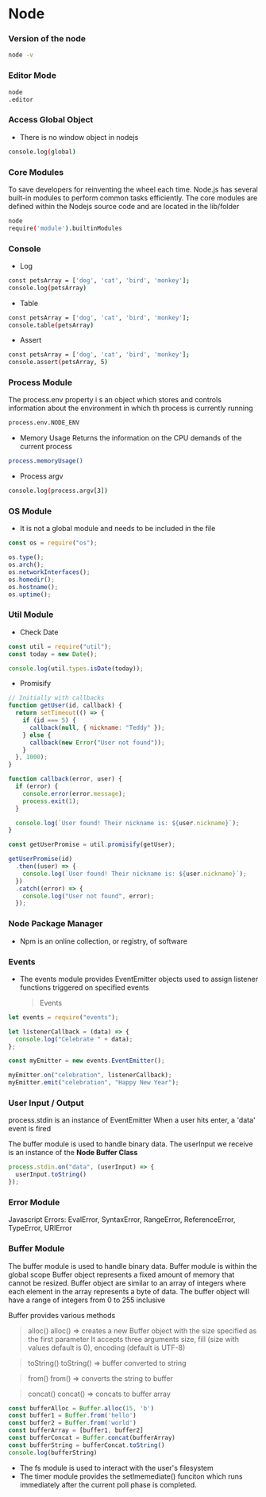 # Node

### Version of the node

```bash
node -v
```

### Editor Mode

```bash
node
.editor
```

### Access Global Object

- There is no window object in nodejs

```bash
console.log(global)
```

### Core Modules

To save developers for reinventing the wheel each time.
Node.js has several built-in modules to perform common tasks efficiently.
The core modules are defined within the Nodejs source code and are located
in the lib/folder

```bash
node
require('module').builtinModules
```

### Console

- Log

```bash
const petsArray = ['dog', 'cat', 'bird', 'monkey'];
console.log(petsArray)
```

- Table

```bash
const petsArray = ['dog', 'cat', 'bird', 'monkey'];
console.table(petsArray)
```

- Assert

```bash
const petsArray = ['dog', 'cat', 'bird', 'monkey'];
console.assert(petsArray, 5)
```

### Process Module

The process.env property i s an object which stores and controls information
about the environment in which th process is currently running

```bash
process.env.NODE_ENV
```

- Memory Usage
  Returns the information on the CPU demands of the current process

```bash
process.memoryUsage()
```

- Process argv

```bash
console.log(process.argv[3])
```

### OS Module

- It is not a global module and needs to be included in the file

```javascript
const os = require("os");

os.type();
os.arch();
os.networkInterfaces();
os.homedir();
os.hostname();
os.uptime();
```

### Util Module

- Check Date

```javascript
const util = require("util");
const today = new Date();

console.log(util.types.isDate(today));
```

- Promisify

```javascript
// Initially with callbacks
function getUser(id, callback) {
  return setTimeout(() => {
    if (id === 5) {
      callback(null, { nickname: "Teddy" });
    } else {
      callback(new Error("User not found"));
    }
  }, 1000);
}

function callback(error, user) {
  if (error) {
    console.error(error.message);
    process.exit(1);
  }

  console.log(`User found! Their nickname is: ${user.nickname}`);
}
```

```javascript
const getUserPromise = util.promisify(getUser);

getUserPromise(id)
  .then((user) => {
    console.log(`User found! Their nickname is: ${user.nickname}`);
  })
  .catch((error) => {
    console.log("User not found", error);
  });
```

### Node Package Manager

- Npm is an online collection, or registry, of software

### Events

- The events module provides EventEmitter objects used to assign listener functions triggered on specified events
  > Events

```javascript
let events = require("events");

let listenerCallback = (data) => {
  console.log("Celebrate " + data);
};

const myEmitter = new events.EventEmitter();

myEmitter.on("celebration", listenerCallback);
myEmitter.emit("celebration", "Happy New Year");
```

### User Input / Output

process.stdin is an instance of EventEmitter
When a user hits enter, a 'data' event is fired

The buffer module is used to handle binary data.
The userInput we receive is an instance of the **Node Buffer Class**

```javascript
process.stdin.on("data", (userInput) => {
  userInput.toString()
});
```

### Error Module

Javascript Errors: EvalError, SyntaxError, RangeError, ReferenceError, TypeError, URIError

### Buffer Module

The buffer module is used to handle binary data.
Buffer module is within the global scope
Buffer object represents a fixed amount of memory that cannot be resized.
Buffer object are similar to an array of integers where each element in the array represents a byte of data.
The buffer object will have a range of integers from 0 to 255 inclusive

Buffer provides various methods

> alloc()
alloc() => creates a new Buffer object with the size specified as the first parameter
It accepts three arguments size, fill (size with values default is 0), encoding (default is UTF-8)

> toString()
toString() => buffer converted to string

> from()
from() => converts the string to buffer

> concat()
concat() => concats to buffer array

```javascript
const bufferAlloc = Buffer.alloc(15, 'b')
const buffer1 = Buffer.from('hello')
const buffer2 = Buffer.from('world')
const bufferArray = [buffer1, buffer2]
const bufferConcat = Buffer.concat(bufferArray)
const bufferString = bufferConcat.toString()
console.log(bufferString)
```


- The fs module is used to interact with the user's filesystem
- The timer module provides the setImemediate() funciton which runs immediately
  after the current poll phase is completed.
